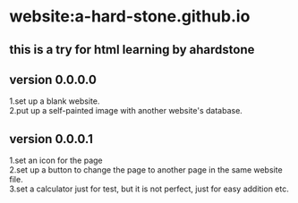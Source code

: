 # website:a-hard-stone.github.io
## this is a try for html learning by ahardstone
## version 0.0.0.0
1.set up a blank website.<br/>2.put up a self-painted image with another website's database.
## version 0.0.0.1
1.set an icon for the page<br/>2.set up a button to change the page to another page in the same website file.<br/>3.set a calculator just for test, but it is not perfect, just for easy addition etc.
